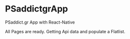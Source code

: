 # PSaddictgrApp
PSaddict.gr App with React-Native

All Pages are ready. Getting Api data and populate a Flatlist.

